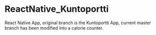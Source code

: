 # ReactNative_Kuntoportti
React Native App, original branch is the Kuntoportti App, current master branch has been modified into a calorie counter.


